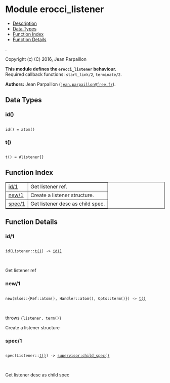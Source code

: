

# Module erocci_listener #
* [Description](#description)
* [Data Types](#types)
* [Function Index](#index)
* [Function Details](#functions)

.

Copyright (c) (C) 2016, Jean Parpaillon

__This module defines the `erocci_listener` behaviour.__<br /> Required callback functions: `start_link/2`, `terminate/2`.

__Authors:__ Jean Parpaillon ([`jean.parpaillon@free.fr`](mailto:jean.parpaillon@free.fr)).

<a name="types"></a>

## Data Types ##




### <a name="type-id">id()</a> ###


<pre><code>
id() = atom()
</code></pre>




### <a name="type-t">t()</a> ###


<pre><code>
t() = #listener{}
</code></pre>

<a name="index"></a>

## Function Index ##


<table width="100%" border="1" cellspacing="0" cellpadding="2" summary="function index"><tr><td valign="top"><a href="#id-1">id/1</a></td><td>Get listener ref.</td></tr><tr><td valign="top"><a href="#new-1">new/1</a></td><td>Create a listener structure.</td></tr><tr><td valign="top"><a href="#spec-1">spec/1</a></td><td>Get listener desc as child spec.</td></tr></table>


<a name="functions"></a>

## Function Details ##

<a name="id-1"></a>

### id/1 ###

<pre><code>
id(Listener::<a href="#type-t">t()</a>) -&gt; <a href="#type-id">id()</a>
</code></pre>
<br />

Get listener ref

<a name="new-1"></a>

### new/1 ###

<pre><code>
new(Else::{Ref::atom(), Handler::atom(), Opts::term()}) -&gt; <a href="#type-t">t()</a>
</code></pre>
<br />

throws `{listener, term()}`

Create a listener structure

<a name="spec-1"></a>

### spec/1 ###

<pre><code>
spec(Listener::<a href="#type-t">t()</a>) -&gt; <a href="supervisor.md#type-child_spec">supervisor:child_spec()</a>
</code></pre>
<br />

Get listener desc as child spec

